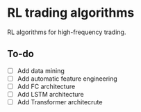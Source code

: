# RL trading algorithms
RL algorithms for high-frequency trading.

## To-do
- [ ] Add data mining
- [ ] Add automatic feature engineering
- [ ] Add FC architecture
- [ ] Add LSTM architecture
- [ ] Add Transformer architecrute
